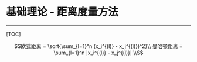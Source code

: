 # 基础理论 - 距离度量方法

---

[TOC]

```math
欧式距离 = \sqrt{\sum_{l=1}^n (x_i^{(l)} - x_j^{(l)})^2}\\
曼哈顿距离 = \sum_{l=1}^n |x_i^{(l)} - x_j^{(l)}| \\
```

